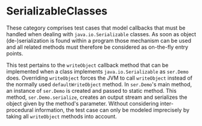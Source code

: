 # SerializableClasses
These category comprises test cases that model callbacks that must be handled when dealing with 
```java.io.Serializable``` classes. As soon as object (de-)serialization is found within a program
those mechanism can be used and all related methods must therefore be considered as on-the-fly
entry points.

[//]: # (MAIN: ser.Demo)
This test pertains to the ```writeObject``` callback method that can be implemented when a class
implements ```java.io.Serializable``` as ```ser.Demo``` does. Overriding ```writeObject``` forces
the JVM to call ```writeObject``` instead of the normally used ```defaultWriteObject``` method. In
```ser.Demo```'s main method, an instance of ```ser.Demo``` is created and passed to static method.
This method, ```ser.Demo.serialize```, creates an output stream and serializes the object given by the method's parameter.
Without considering inter-procedural information, the test case can only be modeled imprecisely by
taking all ```writeObject``` methods into account.
